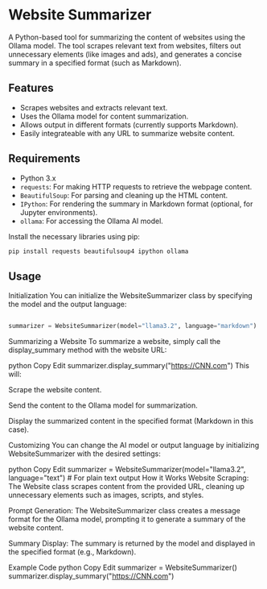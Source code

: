# Website Summarizer

A Python-based tool for summarizing the content of websites using the Ollama model. The tool scrapes relevant text from websites, filters out unnecessary elements (like images and ads), and generates a concise summary in a specified format (such as Markdown).

## Features

- Scrapes websites and extracts relevant text.
- Uses the Ollama model for content summarization.
- Allows output in different formats (currently supports Markdown).
- Easily integrateable with any URL to summarize website content.

## Requirements

- Python 3.x
- `requests`: For making HTTP requests to retrieve the webpage content.
- `BeautifulSoup`: For parsing and cleaning up the HTML content.
- `IPython`: For rendering the summary in Markdown format (optional, for Jupyter environments).
- `ollama`: For accessing the Ollama AI model.

Install the necessary libraries using pip:

```bash
pip install requests beautifulsoup4 ipython ollama
```
## Usage
Initialization
You can initialize the WebsiteSummarizer class by specifying the model and the output language:

```python

summarizer = WebsiteSummarizer(model="llama3.2", language="markdown")
```
Summarizing a Website
To summarize a website, simply call the display_summary method with the website URL:

python
Copy
Edit
summarizer.display_summary("https://CNN.com")
This will:

Scrape the website content.

Send the content to the Ollama model for summarization.

Display the summarized content in the specified format (Markdown in this case).

Customizing
You can change the AI model or output language by initializing WebsiteSummarizer with the desired settings:

python
Copy
Edit
summarizer = WebsiteSummarizer(model="llama3.2", language="text")  # For plain text output
How it Works
Website Scraping: The Website class scrapes content from the provided URL, cleaning up unnecessary elements such as images, scripts, and styles.

Prompt Generation: The WebsiteSummarizer class creates a message format for the Ollama model, prompting it to generate a summary of the website content.

Summary Display: The summary is returned by the model and displayed in the specified format (e.g., Markdown).

Example Code
python
Copy
Edit
summarizer = WebsiteSummarizer()
summarizer.display_summary("https://CNN.com")
